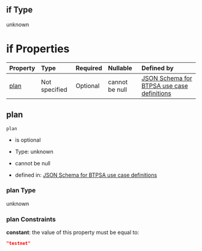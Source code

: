 ## if Type

unknown

# if Properties

| Property      | Type          | Required | Nullable       | Defined by                                                                                                                                                                                                                                  |
| :------------ | :------------ | :------- | :------------- | :------------------------------------------------------------------------------------------------------------------------------------------------------------------------------------------------------------------------------------------ |
| [plan](#plan) | Not specified | Optional | cannot be null | [JSON Schema for BTPSA use case definitions](btpsa-usecase-properties-services-items-allof-1-then-allof-86-then-allof-2-if-properties-plan.md "undefined#/properties/services/items/allOf/1/then/allOf/86/then/allOf/2/if/properties/plan") |

## plan



`plan`

*   is optional

*   Type: unknown

*   cannot be null

*   defined in: [JSON Schema for BTPSA use case definitions](btpsa-usecase-properties-services-items-allof-1-then-allof-86-then-allof-2-if-properties-plan.md "undefined#/properties/services/items/allOf/1/then/allOf/86/then/allOf/2/if/properties/plan")

### plan Type

unknown

### plan Constraints

**constant**: the value of this property must be equal to:

```json
"testnet"
```
